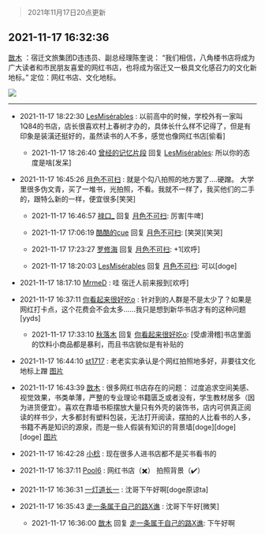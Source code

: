 > 2021年11月17日20点更新
<link rel="stylesheet" href="https://cdn.jsdelivr.net/gh/taotie6/sampleJSON@main/css/photo_show.css">
<meta name="referrer" content="no-referrer" />


 ## 2021-11-17 16:32:36 

 [㪚木](https://www.coolapk.com/feed/31534152?shareKey=ZGZmYzZhYTY4ZTkyNjE5NGMzZWU~) ：宿迁文旅集团D违违员、副总经理陈奎说：
“我们相信，八角楼书店将成为广大读者和市民朋友喜爱的网红书店，也将成为宿迁又一极具文化感召力的文化新地标。”
定位：网红书店、文化地标。 

<div class="album">
<img class="img-item" src="http://image.coolapk.com/feed/2019/0412/17/1081091_1555060673_5592@400x225.gif" />
</div>

 ------- 

- 2021-11-17 18:22:30 [LesMisérables](uid=860608) : 以前高中的时候，学校外有一家叫1Q84的书店，店长很喜欢村上春树才办的，具体长什么样不记得了，但是有印象是装潢还挺好的，虽然读书的人不多，感觉也像网红书店[偷看] 

    - 2021-11-17 18:26:40 [曾经的记忆片段](uid=2703645) 回复 [LesMisérables](uid=860608): 所以你的态度是啥[发呆] 

- 2021-11-17 16:45:26 [月色不可扫](uid=3639201) : 就是个勾八拍照的地方罢了....硬蹭。
大学里很多伪文青，买了一堆书，光拍照，不看。我就不一样了，我买他们的二手的，跟特么新的一样，便宜很多[笑哭] 

    - 2021-11-17 16:46:57 [禄口_](uid=1005884) 回复 [月色不可扫](uid=3639201): 厉害[牛啤] 

    - 2021-11-17 17:06:19 [酷酷的cue](uid=2882563) 回复 [月色不可扫](uid=3639201): [笑哭][笑哭] 

    - 2021-11-17 17:23:27 [罗修海](uid=3774701) 回复 [月色不可扫](uid=3639201): +1[欢呼] 

    - 2021-11-17 18:20:03 [LesMisérables](uid=860608) 回复 [月色不可扫](uid=3639201): 可以[doge] 

- 2021-11-17 18:17:10 [MrmeD](uid=1119686) : 哇 宿迁人前来报到[欢呼] 

- 2021-11-17 16:37:11 [你看起来很好吃o](uid=984053) : 针对到的人群是不是太少了？如果是网红打卡点，这个花费会不会太多……我只是想到新华书店才有的这种问题[yyds] 

    - 2021-11-17 17:33:10 [秋落木](uid=1357767) 回复 [你看起来很好吃o](uid=984053): [受虐滑稽]书店里面的饮料小商品都是暴利，而且书店貌似是有补贴的 

- 2021-11-17 16:44:10 [st1717](uid=1303467) : 老老实实承认是个网红拍照地多好，非要往文化地标上蹭 [图片](http://image.coolapk.com/feed/2021/1028/20/1303467_7d996a69_4345_9123@662x547.jpeg)

- 2021-11-17 16:43:39 [㪚木](uid=1081091) : 很多网红书店存在的问题：
过度追求空间美感、视觉效果，书类单薄，严整的专业理论书籍匮乏或者没有，学生教材居多（因为进货便宜）。喜欢在靠墙书柜摆放大量只有外壳的装饰书，店内可供真正阅读的样书少，大多都封有塑料包装，无法打开阅读，摆拍的人比看书的人多，书籍不再是知识的源泉<!--break-->，而是一些人假装有知识的背景墙[doge][doge][doge] [图片](http://image.coolapk.com/feed/2019/0412/17/1081091_1555060673_5592@400x225.gif)

- 2021-11-17 16:42:28 [小稔](uid=738125) : 现在很多人进书店都不是买书看书的 

- 2021-11-17 16:37:11 [Pool6](uid=1364738) : 网红书店（✖️）
拍照背景（✔️） 

- 2021-11-17 16:36:31 [一灯道长一](uid=2901910) : 沈哥下午好啊[doge原谅ta] 

- 2021-11-17 16:35:43 [走一条属于自己的路X谯](uid=786933) : 沈哥下午好[微笑] 

    - 2021-11-17 16:36:00 [㪚木](uid=1081091) 回复 [走一条属于自己的路X谯](uid=786933): 下午好啊 

